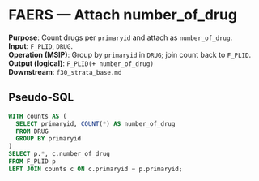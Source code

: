 ﻿# FAERS — Attach number_of_drug
**Purpose**: Count drugs per `primaryid` and attach as `number_of_drug`.  
**Input**: `F_PLID`, `DRUG`.  
**Operation (MSIP)**: Group by `primaryid` in `DRUG`; join count back to `F_PLID`.  
**Output (logical)**: `F_PLID(+ number_of_drug)`  
**Downstream**: `f30_strata_base.md`

## Pseudo-SQL
```sql
WITH counts AS (
  SELECT primaryid, COUNT(*) AS number_of_drug
  FROM DRUG
  GROUP BY primaryid
)
SELECT p.*, c.number_of_drug
FROM F_PLID p
LEFT JOIN counts c ON c.primaryid = p.primaryid;
```
